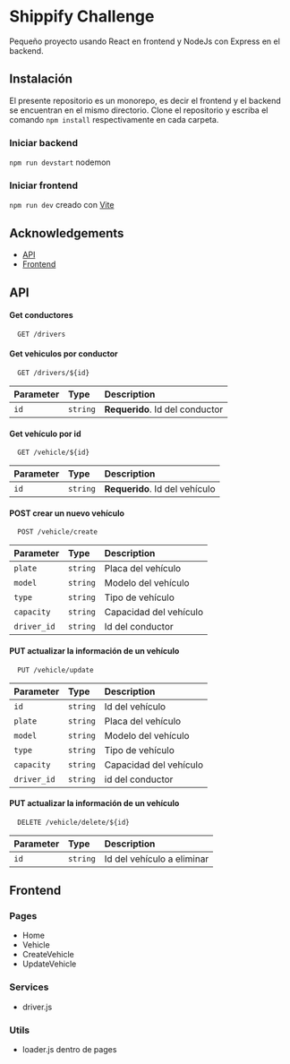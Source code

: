 
# Shippify Challenge

Pequeño proyecto usando React en frontend y NodeJs con Express en el backend.


## Instalación
El presente repositorio es un monorepo, es decir el frontend y el backend se encuentran en el mismo directorio.
Clone el repositorio y escriba el comando `npm install` respectivamente en cada carpeta.

### Iniciar backend
`npm run devstart` nodemon

### Iniciar frontend
`npm run dev` creado con 
[Vite](https://vitejs.dev/)
## Acknowledgements

* [API](#api)
* [Frontend](#frontend)


## API

#### Get conductores

```http
  GET /drivers
```

#### Get vehiculos por conductor

```http
  GET /drivers/${id}
```

| Parameter | Type     | Description                       |
| :-------- | :------- | :-------------------------------- |
| `id`      | `string` | **Requerido**. Id del conductor |

#### Get vehículo por id
```http
  GET /vehicle/${id}
```
| Parameter | Type     | Description                       |
| :-------- | :------- | :-------------------------------- |
| `id`      | `string` | **Requerido**. Id del vehículo |


#### POST crear un nuevo vehículo 

```http
  POST /vehicle/create
```

| Parameter | Type     | Description                       |
| :-------- | :------- | :-------------------------------- |
| `plate`      | `string` | Placa del vehículo |
| `model` | `string`| Modelo del vehículo
| `type` | `string`| Tipo de vehículo
| `capacity` |`string` | Capacidad del vehículo
| `driver_id` |`string`| Id del conductor

#### PUT actualizar la información de un vehículo

```http
  PUT /vehicle/update
```

| Parameter | Type     | Description                       |
| :-------- | :------- | :-------------------------------- |
| `id`      | `string` | Id del vehículo |
| `plate`      | `string` | Placa del vehículo |
| `model` | `string`| Modelo del vehículo
| `type` | `string`| Tipo de vehículo
| `capacity` |`string` | Capacidad del vehículo
| `driver_id` |`string`| id del conductor

#### PUT actualizar la información de un vehículo

```http
  DELETE /vehicle/delete/${id}
```

| Parameter | Type     | Description                       |
| :-------- | :------- | :-------------------------------- |
| `id`      | `string` | Id del vehículo a eliminar |


## Frontend

### Pages
* Home
* Vehicle
* CreateVehicle
* UpdateVehicle

### Services
* driver.js

### Utils
* loader.js dentro de pages

    